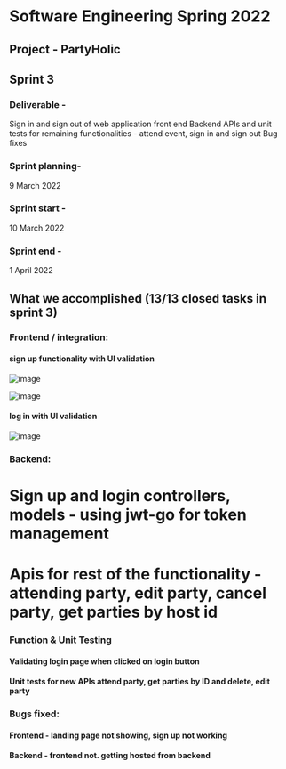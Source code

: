 # Software Engineering Spring 2022

## Project - PartyHolic

## Sprint 3

### Deliverable -
Sign in and sign out of web application front end
Backend APIs and unit tests for remaining functionalities - attend event, sign in and sign out
Bug fixes

### Sprint planning- 
9 March 2022 
### Sprint start - 
10 March 2022 
### Sprint end - 
1 April 2022 



## What we accomplished (13/13 closed tasks in sprint 3)



### Frontend / integration:

#### sign up functionality with UI validation

![image](https://user-images.githubusercontent.com/15062925/161359814-584990f7-6469-4f7a-bee5-87fba29b35c4.png)

![image](https://user-images.githubusercontent.com/15062925/161359827-18852230-2dff-424a-af34-232dfbdee642.png)

#### log in with UI validation

![image](https://user-images.githubusercontent.com/15062925/161359852-76d33e15-c51f-4cc7-9739-4292c38cfd8a.png)


### Backend:

# Sign up and login controllers, models - using jwt-go for token management
# Apis for rest of the functionality - attending party, edit party, cancel party, get parties by host id



### Function & Unit Testing

#### Validating login page when clicked on login button
#### Unit tests for new APIs attend party, get parties by ID and delete, edit party


### Bugs fixed:


#### Frontend - landing page not showing, sign up not working

#### Backend - frontend not. getting hosted from backend










